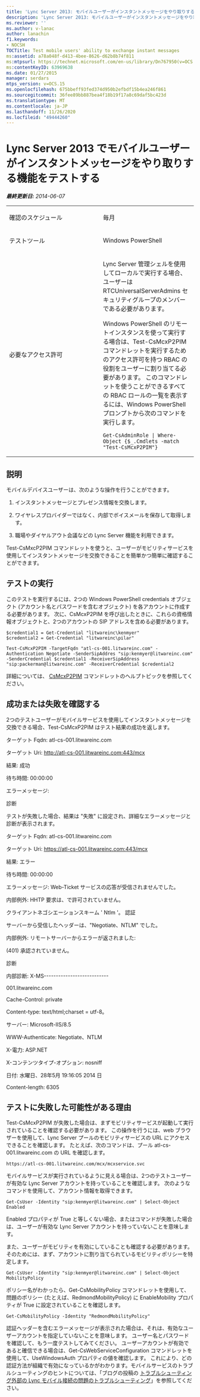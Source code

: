 ```yaml
---
title: 'Lync Server 2013: モバイルユーザーがインスタントメッセージをやり取りする機能をテストする'
description: 'Lync Server 2013: モバイルユーザーがインスタントメッセージをやり取りできるかテストします。'
ms.reviewer: ''
ms.author: v-lanac
author: lanachin
f1.keywords:
- NOCSH
TOCTitle: Test mobile users' ability to exchange instant messages
ms:assetid: a78a048f-d413-4bee-8626-d62b8b74f811
ms:mtpsurl: https://technet.microsoft.com/en-us/library/Dn767950(v=OCS.15)
ms:contentKeyID: 63969638
ms.date: 01/27/2015
manager: serdars
mtps_version: v=OCS.15
ms.openlocfilehash: 675bbeff93fed374d950b2efbdf15b4ea246f861
ms.sourcegitcommit: 36fee89bb887bea4f18b19f17a8c69daf5bc423d
ms.translationtype: MT
ms.contentlocale: ja-JP
ms.lasthandoff: 11/26/2020
ms.locfileid: "49444260"
---
```

# <a name="test-mobile-users-ability-to-exchange-instant-messages-in-lync-server-2013"></a>Lync Server 2013 でモバイルユーザーがインスタントメッセージをやり取りする機能をテストする

<div data-xmlns="http://www.w3.org/1999/xhtml">

<div class="topic" data-xmlns="http://www.w3.org/1999/xhtml" data-msxsl="urn:schemas-microsoft-com:xslt" data-cs="https://msdn.microsoft.com/">

<div data-asp="https://msdn2.microsoft.com/asp">



</div>

<div id="mainSection">

<div id="mainBody">

<span> </span>

_**最終更新日:** 2014-06-07_


<table>
<colgroup>
<col style="width: 50%" />
<col style="width: 50%" />
</colgroup>
<tbody>
<tr class="odd">
<td><p>確認のスケジュール</p></td>
<td><p>毎月</p></td>
</tr>
<tr class="even">
<td><p>テストツール</p></td>
<td><p>Windows PowerShell</p></td>
</tr>
<tr class="odd">
<td><p>必要なアクセス許可</p></td>
<td><p>Lync Server 管理シェルを使用してローカルで実行する場合、ユーザーは RTCUniversalServerAdmins セキュリティグループのメンバーである必要があります。</p>
<p>Windows PowerShell のリモートインスタンスを使って実行する場合は、Test-CsMcxP2PIM コマンドレットを実行するためのアクセス許可を持つ RBAC の役割をユーザーに割り当てる必要があります。 このコマンドレットを使うことができるすべての RBAC ロールの一覧を表示するには、Windows PowerShell プロンプトから次のコマンドを実行します。</p>
<pre><code>Get-CsAdminRole | Where-Object {$_.Cmdlets -match &quot;Test-CsMcxP2PIM&quot;}</code></pre></td>
</tr>
</tbody>
</table>


<div>

## <a name="description"></a>説明

モバイルデバイスユーザーは、次のような操作を行うことができます。

1.  インスタントメッセージとプレゼンス情報を交換します。

2.  ワイヤレスプロバイダーではなく、内部でボイスメールを保存して取得します。

3.  職場やダイヤルアウト会議などの Lync Server 機能を利用できます。

Test-CsMxcP2PIM コマンドレットを使うと、ユーザーがモビリティサービスを使用してインスタントメッセージを交換できることを簡単かつ簡単に確認することができます。

</div>

<div>

## <a name="running-the-test"></a>テストの実行

このテストを実行するには、2つの Windows PowerShell credentials オブジェクト (アカウント名とパスワードを含むオブジェクト) を各アカウントに作成する必要があります。 次に、CsMcxP2PIM を呼び出したときに、これらの資格情報オブジェクトと、2つのアカウントの SIP アドレスを含める必要があります。

    $credential1 = Get-Credential "litwareinc\kenmyer"
    $credential2 = Get-Credential "litwareinc\pilar"
    
    Test-CsMcxP2PIM -TargetFqdn "atl-cs-001.litwareinc.com" -Authentication Negotiate -SenderSipAddres "sip:kenmyer@litwareinc.com" -SenderCredential $credential1 -ReceiverSipAddress "sip:packerman@litwareinc.com" -ReceiverCredential $credential2

詳細については、 [CsMcxP2PIM](https://docs.microsoft.com/powershell/module/skype/Test-CsMcxP2PIM) コマンドレットのヘルプトピックを参照してください。

</div>

<div>

## <a name="determining-success-or-failure"></a>成功または失敗を確認する

2つのテストユーザーがモバイルサービスを使用してインスタントメッセージを交換できる場合、Test-CsMcxP2PIM はテスト結果の成功を返します。

ターゲット Fqdn: atl-cs-001.litwareinc.com

ターゲット Uri: http://atl-cs-001.litwareinc.com:443/mcx

結果: 成功

待ち時間: 00:00:00

エラーメッセージ:

診断

テストが失敗した場合、結果は "失敗" に設定され、詳細なエラーメッセージと診断が表示されます。

ターゲット Fqdn: atl-cs-001.litwareinc.com

ターゲット Uri: https://atl-cs-001.litwareinc.com:443/mcx

結果: エラー

待ち時間: 00:00:00

エラーメッセージ: Web-Ticket サービスの応答が受信されませんでした。

内部例外: HHTP 要求は、で許可されていません。

クライアントネゴシエーションスキーム ' Ntlm '。 認証

サーバーから受信したヘッダーは、"Negotiate、NTLM" でした。

内部例外: リモートサーバーからエラーが返されました:

(401) 承認されていません。

診断

内部診断: X-MS---------------------------

001.litwareinc.com

Cache-Control: private

Content-type: text/html;charset = utf-8。

サーバー: Microsoft-IIS/8.5

WWW-Authenticate: Negotiate、NTLM

X-電力: ASP.NET

X-コンテンツタイプ-オプション: nosniff

日付: 水曜日、28年5月 19:16:05 2014 日

Content-length: 6305

</div>

<div>

## <a name="reasons-why-the-test-might-have-failed"></a>テストに失敗した可能性がある理由

Test-CsMcxP2PIM が失敗した場合は、まずモビリティサービスが起動して実行されていることを確認する必要があります。 この操作を行うには、web ブラウザーを使用して、Lync Server プールのモビリティサービスの URL にアクセスできることを確認します。 たとえば、次のコマンドは、プール atl-cs-001.litwareinc.com の URL を確認します。

    https://atl-cs-001.litwareinc.com/mcx/mcxservice.svc

モバイルサービスが実行されているように見える場合は、2つのテストユーザーが有効な Lync Server アカウントを持っていることを確認します。 次のようなコマンドを使用して、アカウント情報を取得できます。

    Get-CsUser -Identity "sip:kenmyer@litwareinc.com" | Select-Object Enabled

Enabled プロパティが True と等しくない場合、またはコマンドが失敗した場合は、ユーザーが有効な Lync Server アカウントを持っていないことを意味します。

また、ユーザーがモビリティを有効にしていることも確認する必要があります。 そのためには、まず、アカウントに割り当てられているモビリティポリシーを特定します。

    Get-CsUser -Identity "sip:kenmyer@litwareinc.com" | Select-Object MobilityPolicy

ポリシー名がわかったら、Get-CsMobilityPolicy コマンドレットを使用して、問題のポリシー (たとえば、RedmondMobilityPolicy) に EnableMobility プロパティが True に設定されていることを確認します。

    Get-CsMobilityPolicy -Identity "RedmondMobilityPolicy"

認証ヘッダーを含むエラーメッセージが表示された場合は、それは、有効なユーザーアカウントを指定していないことを意味します。 ユーザー名とパスワードを確認して、もう一度テストしてみてください。 ユーザーアカウントが有効であると確信できる場合は、Get-CsWebServiceConfiguration コマンドレットを使用して、UseWindowsAuth プロパティの値を確認します。 これにより、どの認証方法が組織で有効になっているかがわかります。モバイルサービスのトラブルシューティングのヒントについては、「ブログの投稿の [トラブルシューティング外部の Lync モバイル接続の問題のトラブルシューティング](https://blogs.technet.com/b/nexthop/archive/2012/02/21/troubleshooting-external-lync-mobility-connectivity-issues-step-by-step.aspx)」を参照してください。

</div>

</div>

<span> </span>

</div>

</div>

</div>

